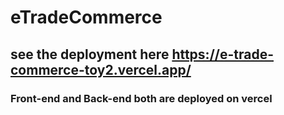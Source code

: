 # eTradeCommerce
## see the deployment here https://e-trade-commerce-toy2.vercel.app/
### Front-end and Back-end both are deployed on vercel
